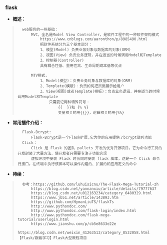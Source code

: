 ### flask
- **概述：**
>       web服务的一些基础：       
>           MVC，全名是Model View Controller，是软件工程中的一种软件架构模式
>               https://www.cnblogs.com/aaronthon/p/8985490.html
>               把软件系统分为三个基本部分：
>               1、模型(Model) 负责业务对象与数据库的对象(ORM)
>               2、视图(View) 负责业务逻辑，并在适当的时候调用Model和Template
>               3、控制器(Controller)
>               具有耦合性低、重用性高、生命周期成本低等优点
>
>           MTV模式，
>               1、Model(模型)：负责业务对象与数据库的对象(ORM)
>               2、Template(模版)：负责如何把页面展示给用户
>               3、View(视图)或者Template(模板)：负责业务逻辑，并在适当的时候调用Model和Template
>                   只需要记两种特殊符号：
>                       {{  }}和 {% %}
>                       变量相关的用{{}}，逻辑相关的用{%%}
>

- **常用插件介绍：**
>       Flask-Bcrypt:
>           Flask-Bcrypt是一个Flask扩展,它为你的应用提供了bcrypt散列功能
>       Click：
>           Click 是 Flask 的团队 pallets 开发的优秀开源项目，它为命令行工具的开发封装了大量方法，使开发者只需要专注于功能实现
>           虚拟环境中安装 Flask 时会同时安装 flask 脚本，这是一个 Click 命令 行接口。在终端中执行该脚本可以操作内建的、扩展的和应用定义的命令
>
>
>
>
>
>
>
>
>
>
>
>
>
>
>
>
>
>
>
>
>

- **待续：**
>       参考：https://github.com/luhuisicnu/The-Flask-Mega-Tutorial-zh
>           https://blog.csdn.net/yannanxiu/article/details/79777637
>           https://blog.csdn.net/u012163234/category_6480329.html
>           https://www.jb51.net/article/143893.htm
>           https://github.com/HymanLiuTS/flaskTs
>           http://www.pythondoc.com/
>           http://www.pythondoc.com/flask-login/index.html
>           http://www.pythondoc.com/flask-mega-tutorial/userlogin.html
>           https://www.jianshu.com/p/cb5e8633e22e
>           https://blog.csdn.net/weixin_41263513/category_8532058.html     【Flask/跟着学习】Flask大型教程项目
>
>
>
>
>
>
>
>
>
>
>
>
>
>
>
>
>
>
>
>
